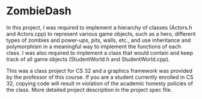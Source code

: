 # ZombieDash
In this project, I was required to implement a hierarchy of classes (Actors.h and Actors.cpp) to represent various game objects, such as a hero, different types of zombies and power-ups, pits, walls, etc., and use inheritance and polymorphism in a meaningful way to implement the functions of each class. I was also required to implement a class that would contain and keep track of all game objects (StudentWorld.h and StudentWorld.cpp). 

This was a class project for CS 32 and a graphics framework was provided by the professor of this course. If you are a student currently enrolled in CS 32, copying code will result in violation of the academic honesty policies of the class. More detailed project description in the project spec file.
